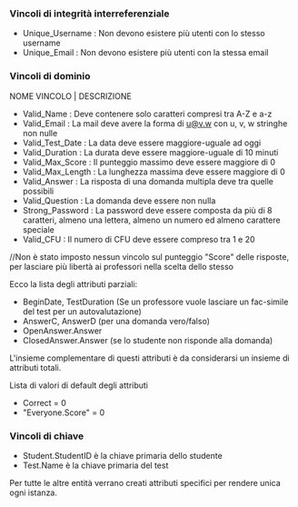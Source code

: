 ### Vincoli di integrità interreferenziale
- Unique_Username : Non devono esistere più utenti con lo stesso username
- Unique_Email : Non devono esistere più utenti con la stessa email


### Vincoli di dominio
NOME VINCOLO | DESCRIZIONE
- Valid_Name : Deve contenere solo caratteri compresi tra A-Z e a-z
- Valid_Email : La mail deve avere la forma di u@v.w con u, v, w stringhe non nulle 
- Valid_Test_Date : La data deve essere maggiore-uguale ad oggi
- Valid_Duration : La durata deve essere maggiore-uguale di 10 minuti
- Valid_Max_Score : Il punteggio massimo deve essere maggiore di 0
- Valid_Max_Length : La lunghezza massima deve essere maggiore di 0
- Valid_Answer : La risposta di una domanda multipla deve tra quelle possibili
- Valid_Question : La domanda deve essere non nulla
- Strong_Password : La password deve essere composta da più di 8 caratteri, almeno una lettera, almeno un numero ed almeno carattere speciale
- Valid_CFU : Il numero di CFU deve essere compreso tra 1 e 20

//Non è stato imposto nessun vincolo sul punteggio "Score" delle risposte, per lasciare più libertà ai professori nella scelta dello stesso

Ecco la lista degli attributi parziali:
- BeginDate, TestDuration (Se un professore vuole lasciare un fac-simile del test per un autovalutazione)
- AnswerC, AnswerD (per una domanda vero/falso)
- OpenAnswer.Answer 
- ClosedAnswer.Answer (se lo studente non risponde alla domanda)

L'insieme complementare di questi attributi è da considerarsi un insieme di attributi totali.

Lista di valori di default degli attributi
- Correct = 0
- "Everyone.Score" = 0

### Vincoli di chiave
- Student.StudentID è la chiave primaria dello studente
- Test.Name è la chiave primaria del test

Per tutte le altre entità verrano creati attributi specifici per rendere unica ogni istanza.
